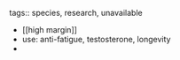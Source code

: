 tags:: species, research, unavailable

- [[high margin]]
- use: anti-fatigue, testosterone, longevity
-